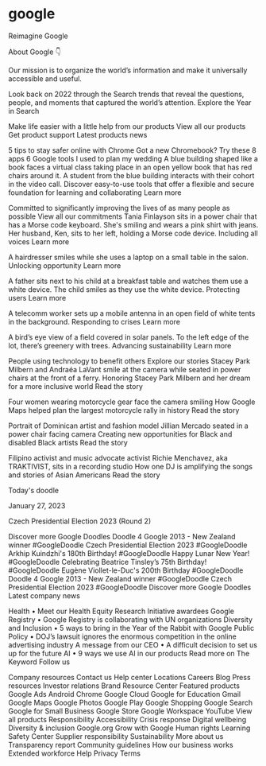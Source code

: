 # google
Reimagine Google

About Google 👇

Our mission is to organize the world’s information and make it universally accessible and useful.

Look back on 2022 through the Search trends that reveal the questions, people, and moments that captured the world’s attention.
Explore the Year in Search

Make life easier with a little help from our products
View all our products Get product support
Latest products news

5 tips to stay safer online with Chrome
Got a new Chromebook? Try these 8 apps
6 Google tools I used to plan my wedding
A blue building shaped like a book faces a virtual class taking place in an open yellow book that has red chairs around it. A student from the blue building interacts with their cohort in the video call.
Discover easy-to-use tools that offer a flexible and secure foundation for learning and collaborating
Learn more

Committed to significantly improving the lives of as many people as possible
View all our commitments
Tania Finlayson sits in a power chair that has a Morse code keyboard. She's smiling and wears a pink shirt with jeans. Her husband, Ken, sits to her left, holding a Morse code device.
Including all voices
Learn more

A hairdresser smiles while she uses a laptop on a small table in the salon.
Unlocking opportunity
Learn more

A father sits next to his child at a breakfast table and watches them use a white device. The child smiles as they use the white device.
Protecting users
Learn more

A telecomm worker sets up a mobile antenna in an open field of white tents in the background.
Responding to crises
Learn more

A bird’s eye view of a field covered in solar panels. To the left edge of the lot, there’s greenery with trees.
Advancing sustainability
Learn more

People using technology to benefit others
Explore our stories
Stacey Park Milbern and Andraéa LaVant smile at the camera while seated in power chairs at the front of a ferry.
Honoring Stacey Park Milbern and her dream for a more inclusive world
Read the story

Four women wearing motorcycle gear face the camera smiling
How Google Maps helped plan the largest motorcycle rally in history
Read the story

Portrait of Dominican artist and fashion model Jillian Mercado seated in a power chair facing camera
Creating new opportunities for Black and disabled Black artists
Read the story

Filipino activist and music advocate activist Richie Menchavez, aka TRAKTIVIST, sits in a recording studio
How one DJ is amplifying the songs and stories of Asian Americans
Read the story

Today's doodle

January 27, 2023

Czech Presidential Election 2023 (Round 2)

Discover more Google Doodles
Doodle 4 Google 2013 - New Zealand winner #GoogleDoodle
Czech Presidential Election 2023 #GoogleDoodle
Arkhip Kuindzhi's 180th Birthday! #GoogleDoodle
Happy Lunar New Year! #GoogleDoodle
Celebrating Beatrice Tinsley’s 75th Birthday! #GoogleDoodle
Eugène Viollet-le-Duc's 200th Birthday #GoogleDoodle
Doodle 4 Google 2013 - New Zealand winner #GoogleDoodle
Czech Presidential Election 2023 #GoogleDoodle
Discover more Google Doodles
Latest company news

Health • Meet our Health Equity Research Initiative awardees
Google Registry • Google Registry is collaborating with UN organizations
Diversity and Inclusion • 5 ways to bring in the Year of the Rabbit with Google
Public Policy • DOJ’s lawsuit ignores the enormous competition in the online advertising industry
A message from our CEO • A difficult decision to set us up for the future
AI • 9 ways we use AI in our products
Read more on The Keyword
Follow us

Company resources
Contact us
Help center
Locations
Careers
Blog
Press resources
Investor relations
Brand Resource Center
Featured products
Google Ads
Android
Chrome
Google Cloud
Google for Education
Gmail
Google Maps
Google Photos
Google Play
Google Shopping
Google Search
Google for Small Business
Google Store
Google Workspace
YouTube
View all products
Responsibility
Accessibility
Crisis response
Digital wellbeing
Diversity & inclusion
Google.org
Grow with Google
Human rights
Learning
Safety Center
Supplier responsibility
Sustainability
More about us
Transparency report
Community guidelines
How our business works
Extended workforce
 Help
Privacy
Terms
